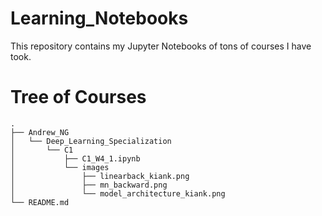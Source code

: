 # Learning_Notebooks
This repository contains my Jupyter Notebooks of tons of courses I have took.
# Tree of Courses
```
.
├── Andrew_NG
│   └── Deep_Learning_Specialization
│       └── C1
│           ├── C1_W4_1.ipynb
│           └── images
│               ├── linearback_kiank.png
│               ├── mn_backward.png
│               └── model_architecture_kiank.png
└── README.md
```
